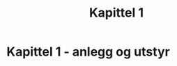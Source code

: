 ﻿---
title: Kapittel 1
parent: Offisielle spilleregler for volleyball
---
 
# Kapittel 1 - anlegg og utstyr
